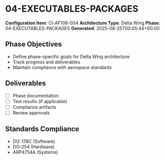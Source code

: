 # 04-EXECUTABLES-PACKAGES

**Configuration Item**: CI-AF106-004
**Architecture Type**: Delta Wing
**Phase**: 04-EXECUTABLES-PACKAGES
**Generated**: 2025-08-25T00:05:44+00:00

## Phase Objectives
- Define phase-specific goals for Delta Wing architecture
- Track progress and deliverables
- Maintain compliance with aerospace standards

## Deliverables
- [ ] Phase documentation
- [ ] Test results (if applicable)
- [ ] Compliance artifacts
- [ ] Review approvals

## Standards Compliance
- DO-178C (Software)
- DO-254 (Hardware)
- ARP4754A (Systems)
